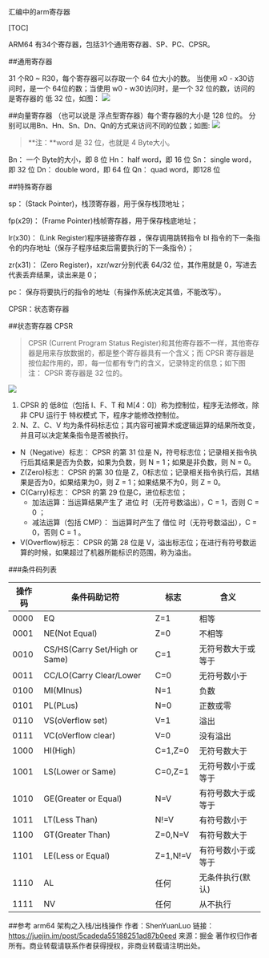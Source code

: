 汇编中的arm寄存器

[TOC]

ARM64 有34个寄存器，包括31个通用寄存器、SP、PC、CPSR。

##通用寄存器

31 个R0 ~ R30，每个寄存器可以存取一个 64 位大小的数。 当使用 x0 - x30访问时，是一个 64位的数；当使用 w0 - w30访问时，是一个 32 位的数，访问的是寄存器的 低 32 位，如图：
![](https://user-gold-cdn.xitu.io/2019/4/10/16a0767e0f05dc2a?imageView2/0/w/1280/h/960/ignore-error/1)

##向量寄存器
（也可以说是 浮点型寄存器）每个寄存器的大小是 128 位的。 分别可以用Bn、Hn、Sn、Dn、Qn的方式来访问不同的位数；如图:
![](https://user-gold-cdn.xitu.io/2019/4/10/16a0767e95cd5e8a?imageView2/0/w/1280/h/960/ignore-error/1)

>**注：**word 是 32 位，也就是 4 Byte大小。


Bn： 一个 Byte的大小，即 8 位
Hn： half word，即 16 位
Sn： single word，即 32 位
Dn： double word，即 64 位
Qn： quad word，即128 位

##特殊寄存器

sp： (Stack Pointer)，栈顶寄存器，用于保存栈顶地址；

fp(x29)： (Frame Pointer)栈帧寄存器，用于保存栈底地址；

lr(x30)： (Link Register)程序链接寄存器 ，保存调用跳转指令 bl 指令的下一条指令的内存地址（保存子程序结束后需要执行的下一条指令）；

zr(x31)： (Zero Register)，xzr/wzr分别代表 64/32 位，其作用就是 0，写进去代表丢弃结果，读出来是 0；

pc： 保存将要执行的指令的地址（有操作系统决定其值，不能改写）。

CPSR：状态寄存器

##状态寄存器 CPSR
>CPSR (Current Program Status Register)和其他寄存器不一样，其他寄存器是用来存放数据的，都是整个寄存器具有一个含义；而 CPSR 寄存器是按位起作用的，即，每一位都有专门的含义，记录特定的信息；如下图
注： CPSR 寄存器是 32 位的。

![](https://user-gold-cdn.xitu.io/2019/4/10/16a0767e9bb39861?imageView2/0/w/1280/h/960/ignore-error/1)

1. CPSR 的 低8位（包括 I、F、T 和 M[4：0]）称为控制位，程序无法修改，除非 CPU 运行于 特权模式 下，程序才能修改控制位。
2. N、Z、C、V 均为条件码标志位；其内容可被算术或逻辑运算的结果所改变，并且可以决定某条指令是否被执行。
 * N（Negative）标志： CPSR 的第 31 位是 N，符号标志位；记录相关指令执行后其结果是否为负数，如果为负数，则 N = 1；如果是非负数，则 N = 0。
 * Z(Zero)标志： CPSR 的第 30 位是 Z，0标志位；记录相关指令执行后，其结果是否为0，如果结果为0，则 Z = 1；如果结果不为0，则 Z = 0。
 * C(Carry)标志： CPSR 的第 29 位是C，进位标志位；
    * 加法运算：当运算结果产生了 进位 时（无符号数溢出），C = 1，否则 C = 0 ；
    * 减法运算（包括 CMP）： 当运算时产生了 借位 时（无符号数溢出），C = 0，否则 C = 1 。
 * V(Overflow)标志： CPSR 的第 28 位是 V，溢出标志位；在进行有符号数运算的时候，如果超过了机器所能标识的范围，称为溢出。

###条件码列表

|操作码|条件码助记符|标志|含义|
|----|----|----|----|
|0000|EQ|Z=1|相等|
|0001|NE(Not Equal)|Z=0|不相等|
|0010|CS/HS(Carry Set/High or Same)|C=1|无符号数大于或等于|
|0011|CC/LO(Carry Clear/Lower|C=0|无符号数小于|
|0100|MI(MInus)|N=1|负数|
|0101|PL(PLus)|N=0|正数或零|
|0110|VS(oVerflow set)|V=1|溢出|
|0111|VC(oVerflow clear)|V=0|没有溢出|
|1000|HI(High)|C=1,Z=0|无符号数大于|
|1001|LS(Lower or Same)|C=0,Z=1|无符号数小于或等于|
|1010|GE(Greater or Equal)|N=V|有符号数大于或等于|
|1011|LT(Less Than)|N!=V|有符号数小于|
|1100|GT(Greater Than)|Z=0,N=V|有符号数大于|
|1101|LE(Less or Equal)|Z=1,N!=V|有符号数小于或等于|
|1110|AL|任何|无条件执行(默认)|
|1111|NV|任何|从不执行|


##参考
arm64 架构之入栈/出栈操作
作者：ShenYuanLuo
链接：https://juejin.im/post/5cadeda55188251ad87b0eed
来源：掘金
著作权归作者所有。商业转载请联系作者获得授权，非商业转载请注明出处。